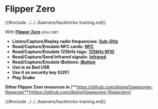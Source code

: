 # Flipper Zero

{{#include ../../../banners/hacktricks-training.md}}

With [**Flipper Zero**](https://flipperzero.one/) you can:

- **Listen/Capture/Replay radio frequencies:** [**Sub-GHz**](fz-sub-ghz.md)
- **Read/Capture/Emulate NFC cards:** [**NFC**](fz-nfc.md)
- **Read/Capture/Emulate 125kHz tags:** [**125kHz RFID**](fz-125khz-rfid.md)
- **Read/Capture/Send Infrared signals:** [**Infrared**](fz-infrared.md)
- **Read/Capture/Emulate iButtons:** [**iButton**](../ibutton.md)
- **Use is as Bad USB**
- **Use it as security key (U2F)**
- **Play Snake**

**Other Flipper Zero resources in** [**https://github.com/djsime1/awesome-flipperzer**](https://github.com/djsime1/awesome-flipperzero)

{{#include ../../../banners/hacktricks-training.md}}


